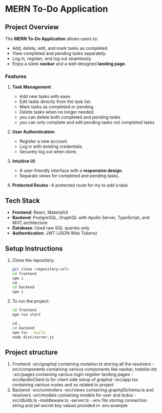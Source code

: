 # **MERN To-Do Application**

## **Project Overview**
The **MERN To-Do Application** allows users to:
- Add, delete, edit, and mark tasks as completed.
- View completed and pending tasks separately.
- Log in, register, and log out seamlessly.
- Enjoy a sleek **navbar** and a well-designed **landing page**.

### **Features**
1. **Task Management**:
   - Add new tasks with ease.
   - Edit tasks directly from the task list.
   - Mark tasks as completed or pending.
   - Delete tasks when no longer needed.
   - you can delete both completed and pending tasks
   - you can only complete and edit pending tasks not completed tasks

2. **User Authentication**:
   - Register a new account.
   - Log in with existing credentials.
   - Securely log out when done.

3. **Intuitive UI**:
   - A user-friendly interface with a **responsive design**.
   - Separate views for completed and pending tasks.
  
     
4. **Protected Routes**
   -A protected route for my to add a task
   
## **Tech Stack**
- **Frontend**: React, MaterialUI
- **Backend**: PostgreSQL, GraphQL with Apollo Server, TypeScript, and MVC architecture
- **Database**: Used raw SQL queries only
- **Authentication**: JWT (JSON Web Tokens)

## **Setup Instructions**
1. Clone the repository:
   ```bash
   git clone <repository-url>
   cd frontend
   npm i
   cd..
   cd backend
   npm i
2. To run the project:
    ```bash
    cd frontend
    npm run start

    cd..
    cd backend
    npm tsc --build
    node dist/server.js

    
## **Project structure**
1. Frontend
    -src/graphql containing mutation.ts storing all the resolvers
    -src/components containing various components like navbar, todolist etc
    -src/pages containing various login register landing pages
    -src/ApolloClient.ts for client side setup of graphql
    -src/app.tsx containing various routes and so related to project
2. Backend
   -src/controllers 
   -src/views containing graphqlSchema.ts and resolvers
   -src/models containing models for user and todos
   -src/db/db.ts
   -middleware.ts
   -server.ts
   -.env file storing connection string and jwt secret key values provided in .env.example
   
    
